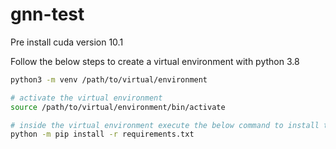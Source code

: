 # gnn-test

Pre install cuda version 10.1

Follow the below steps to create a virtual environment with python 3.8


```bash
python3 -m venv /path/to/virtual/environment

# activate the virtual environment
source /path/to/virtual/environment/bin/activate

# inside the virtual environment execute the below command to install the required packages
python -m pip install -r requirements.txt
```

